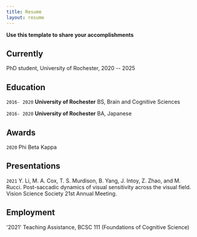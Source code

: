 ```yaml
---
title: Resume
layout: resume
---
```


<b> Use this template to share your accomplishments </b>  

## Currently

PhD student, University of Rochester, 2020 -- 2025

## Education

`2016- 2020`
__University of Rochester__
BS, Brain and Cognitive Sciences

`2016- 2020`
__University of Rochester__
BA, Japanese

## Awards

`2020`
Phi Beta Kappa


## Presentations

`2021`
 Y. Li, M. A. Cox, T. S. Murdison, B. Yang, J. Intoy, Z. Zhao, and M. Rucci. Post-saccadic dynamics of visual sensitivity across the visual field. Vision Science Society 21st Annual Meeting.
 
 ## Employment
 
 '2021'
 Teaching Assistance, BCSC 111 (Foundations of Cognitive Science)




